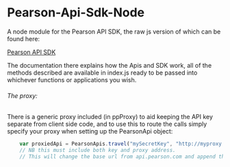 Pearson-Api-Sdk-Node
====================

A node module for the Pearson API SDK, the raw js version of which can be found here:  

[Pearson API SDK](http://github.com/PearsonAPI/Pearson-Api-Sdk)  

The documentation there explains how the Apis and SDK work, all of the methods described are available in index.js ready to be passed into whichever functions or applications you wish.  



###### The proxy:

There is a generic proxy included (in ppProxy) to aid keeping the API key separate from client side code, and to use this to route the calls simply specify your proxy when setting up the PearsonApi object:  

```Javascript
	var proxiedApi = PearsonApis.travel("mySecretKey", "http://myproxy.com");
	// NB this must include both key and proxy address.
	// This will change the base url from api.pearson.com and append the apikey.  
```


